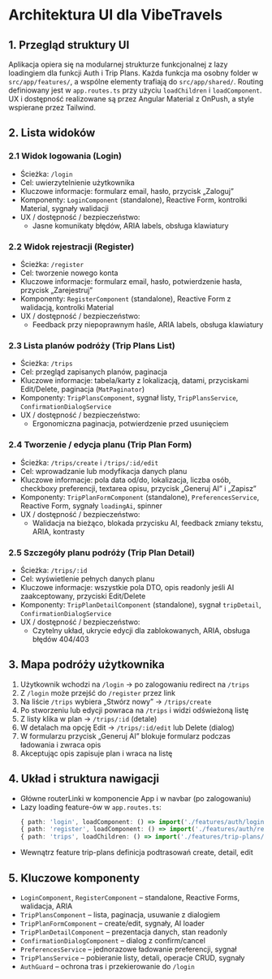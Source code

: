 # Architektura UI dla VibeTravels

## 1. Przegląd struktury UI
Aplikacja opiera się na modularnej strukturze funkcjonalnej z lazy loadingiem dla funkcji Auth i Trip Plans. Każda funkcja ma osobny folder w `src/app/features/`, a wspólne elementy trafiają do `src/app/shared/`. Routing definiowany jest w `app.routes.ts` przy użyciu `loadChildren` i `loadComponent`.  
UX i dostępność realizowane są przez Angular Material z OnPush, a style wspierane przez Tailwind.

## 2. Lista widoków

### 2.1 Widok logowania (Login)
- Ścieżka: `/login`
- Cel: uwierzytelnienie użytkownika
- Kluczowe informacje: formularz email, hasło, przycisk „Zaloguj”
- Komponenty: `LoginComponent` (standalone), Reactive Form, kontrolki Material, sygnały walidacji
- UX / dostępność / bezpieczeństwo:
  - Jasne komunikaty błędów, ARIA labels, obsługa klawiatury

### 2.2 Widok rejestracji (Register)
- Ścieżka: `/register`
- Cel: tworzenie nowego konta
- Kluczowe informacje: formularz email, hasło, potwierdzenie hasła, przycisk „Zarejestruj”
- Komponenty: `RegisterComponent` (standalone), Reactive Form z walidacją, kontrolki Material
- UX / dostępność / bezpieczeństwo:
  - Feedback przy niepoprawnym haśle, ARIA labels, obsługa klawiatury

### 2.3 Lista planów podróży (Trip Plans List)
- Ścieżka: `/trips`
- Cel: przegląd zapisanych planów, paginacja
- Kluczowe informacje: tabela/karty z lokalizacją, datami, przyciskami Edit/Delete, paginacja (`MatPaginator`)
- Komponenty: `TripPlansComponent`, sygnał listy, `TripPlansService`, `ConfirmationDialogService`
- UX / dostępność / bezpieczeństwo:
  - Ergonomiczna paginacja, potwierdzenie przed usunięciem

### 2.4 Tworzenie / edycja planu (Trip Plan Form)
- Ścieżka: `/trips/create` i `/trips/:id/edit`
- Cel: wprowadzanie lub modyfikacja danych planu
- Kluczowe informacje: pola data od/do, lokalizacja, liczba osób, checkboxy preferencji, textarea opisu, przycisk „Generuj AI” i „Zapisz”
- Komponenty: `TripPlanFormComponent` (standalone), `PreferencesService`, Reactive Form, sygnały `loadingAi`, spinner
- UX / dostępność / bezpieczeństwo:
  - Walidacja na bieżąco, blokada przycisku AI, feedback zmiany tekstu, ARIA, kontrasty

### 2.5 Szczegóły planu podróży (Trip Plan Detail)
- Ścieżka: `/trips/:id`
- Cel: wyświetlenie pełnych danych planu
- Kluczowe informacje: wszystkie pola DTO, opis readonly jeśli AI zaakceptowany, przyciski Edit/Delete
- Komponenty: `TripPlanDetailComponent` (standalone), sygnał `tripDetail`, `ConfirmationDialogService`
- UX / dostępność / bezpieczeństwo:
  - Czytelny układ, ukrycie edycji dla zablokowanych, ARIA, obsługa błędów 404/403

## 3. Mapa podróży użytkownika
1. Użytkownik wchodzi na `/login` → po zalogowaniu redirect na `/trips`
2. Z `/login` może przejść do `/register` przez link
3. Na liście `/trips` wybiera „Stwórz nowy” → `/trips/create`
4. Po stworzeniu lub edycji powraca na `/trips` i widzi odświeżoną listę
5. Z listy klika w plan → `/trips/:id` (detale)
6. W detalach ma opcję Edit → `/trips/:id/edit` lub Delete (dialog)
7. W formularzu przycisk „Generuj AI” blokuje formularz podczas ładowania i zwraca opis
8. Akceptując opis zapisuje plan i wraca na listę

## 4. Układ i struktura nawigacji
- Główne routerLinki w komponencie App i w navbar (po zalogowaniu)
- Lazy loading feature-ów w `app.routes.ts`:
  ```ts
  { path: 'login', loadComponent: () => import('./features/auth/login.component').then(m => m.LoginComponent) },
  { path: 'register', loadComponent: () => import('./features/auth/register.component').then(m => m.RegisterComponent) },
  { path: 'trips', loadChildren: () => import('./features/trip-plans/routes').then(m => m.TRIP_PLANS_ROUTES), canActivate: [AuthGuard] }
  ```
- Wewnątrz feature trip-plans definicja podtrasowań create, detail, edit

## 5. Kluczowe komponenty
- `LoginComponent`, `RegisterComponent` – standalone, Reactive Forms, walidacja, ARIA
- `TripPlansComponent` – lista, paginacja, usuwanie z dialogiem
- `TripPlanFormComponent` – create/edit, sygnały, AI loader
- `TripPlanDetailComponent` – prezentacja danych, stan readonly
- `ConfirmationDialogComponent` – dialog z confirm/cancel
- `PreferencesService` – jednorazowe ładowanie preferencji, sygnał
- `TripPlansService` – pobieranie listy, detali, operacje CRUD, sygnały
- `AuthGuard` – ochrona tras i przekierowanie do `/login`
